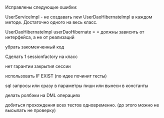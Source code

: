 Исправлены следующие ошибки:



UserServiceImpl - не создавать new UserDaoHibernateImpl в каждом методе. Достаточно одного на весь класс.

UserDaoHibernateImpl userDaoHibernate = = должны зависить от интерфейса, а не от реализаций

убрать закоменченный код

Сделать 1 sessionfactory на класс

нет гарантии закрытия сессии

использовать IF EXIST  (по идее починит тесты)

sql запросы или сразу в параметры пиши или вынеси в константы

делать ролбэки на DML операциях

добиться прохождения всех тестов одновременно. (до этого можно не высылать не проверку)
